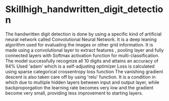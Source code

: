 # Skillhigh_handwritten_digit_detection
The handwritten digit detection is done by using a specific kind of artificial neural network called Convolutional Neural Network. It is a deep leaning algorithm used for evaluating the images or other grid information.
It is made using a convolutional layer to extract features , pooling layer and fully connected layers with Softmax activation function for multi-classification.
The model successfully recognize all 10 digits and attains an accuracy of 94%
Used 'adam' which is a self-adjusting optimizer
Loss is calculated using sparse categorical crossentropy loss function
The vanishing gradient descent is also taken care off by using 'relu' function. It is a condition in which due to multiple hidden layers between input and output layer, while backproporgation the learning rate becomes very low and the gradient become very small, providing less improvement to starting layers.
